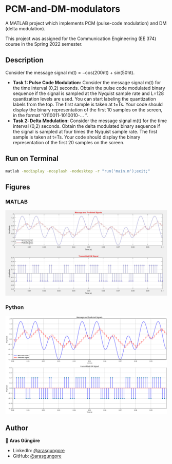 # PCM-and-DM-modulators

A MATLAB project which implements PCM (pulse-code modulation) and DM (delta modulation).

This project was assigned for the Communication Engineering (EE 374) course in the Spring 2022 semester.



## Description

Consider the message signal m(t) = −cos(200πt) + sin(50πt).

- **Task 1: Pulse Code Modulation:** Consider the message signal m(t) for the
    time interval (0,2) seconds. Obtain the pulse code modulated binary sequence if the signal is
    sampled at the Nyquist sample rate and L=128 quantization levels are used. You can start
    labeling the quantization labels from the top. The first sample is taken at t=Ts. Your code
    should display the binary representation of the first 10 samples on the screen, in the format
    “0110011-1010010-... ”.
- **Task 2: Delta Modulation:** Consider the message signal m(t) for the time interval
    (0,2) seconds. Obtain the delta modulated binary sequence if the signal is sampled at four
    times the Nyquist sample rate. The first sample is taken at t=Ts. Your code should display
    the binary representation of the first 20 samples on the screen.



## Run on Terminal

```sh
matlab -nodisplay -nosplash -nodesktop -r "run('main.m');exit;"
```



## Figures

### MATLAB

<p align="left">
  <img alt="Figure" src="https://raw.githubusercontent.com/arasgungore/PCM-and-DM-modulators/main/Figures/1.jpg" width="800">
</p>

### Python

<p align="left">
  <img alt="Figure" src="https://raw.githubusercontent.com/arasgungore/PCM-and-DM-modulators/main/Figures/2.jpg" width="800">
</p>



## Author

👤 **Aras Güngöre**

* LinkedIn: [@arasgungore](https://www.linkedin.com/in/arasgungore)
* GitHub: [@arasgungore](https://github.com/arasgungore)
